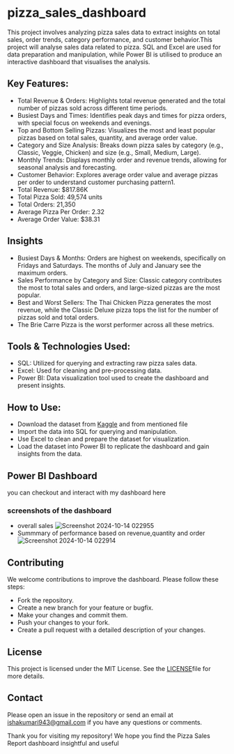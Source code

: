 # pizza_sales_dashboard
This project involves analyzing pizza sales data to extract insights on total sales, order trends, category performance, and customer behavior.This project will analyse sales data related to pizza. SQL and Excel are used for data preparation and manipulation, while Power BI is utilised to produce an interactive dashboard that visualises the analysis.
## Key Features:
- Total Revenue & Orders: Highlights total revenue generated and the total number of pizzas sold across different time periods.
- Busiest Days and Times: Identifies peak days and times for pizza orders, with special focus on weekends and evenings.
- Top and Bottom Selling Pizzas: Visualizes the most and least popular pizzas based on total sales, quantity, and average order value.
- Category and Size Analysis: Breaks down pizza sales by category (e.g., Classic, Veggie, Chicken) and size (e.g., Small, Medium, Large).
- Monthly Trends: Displays monthly order and revenue trends, allowing for seasonal analysis and forecasting.
- Customer Behavior: Explores average order value and average pizzas per order to understand customer purchasing pattern1.
- Total Revenue: $817.86K
- Total Pizza Sold: 49,574 units
- Total Orders: 21,350
- Average Pizza Per Order: 2.32
- Average Order Value: $38.31
## Insights
- Busiest Days & Months: Orders are highest on weekends, specifically on Fridays and Saturdays. The months of July and January see the maximum orders.
- Sales Performance by Category and Size: Classic category contributes the most to total sales and orders, and large-sized pizzas are the most popular.
- Best and Worst Sellers: The Thai Chicken Pizza generates the most revenue, while the Classic Deluxe pizza tops the list for the number of pizzas sold and total orders.
- The Brie Carre Pizza is the worst performer across all these metrics.
## Tools & Technologies Used:
- SQL: Utilized for querying and extracting raw pizza sales data.
- Excel: Used for cleaning and pre-processing data.
- Power BI: Data visualization tool used to create the dashboard and present insights.
## How to Use:
- Download the dataset from [Kaggle](https://www.kaggle.com/datasets) and from mentioned file
- Import the data into SQL for querying and manipulation.
- Use Excel to clean and prepare the dataset for visualization.
- Load the dataset into Power BI to replicate the dashboard and gain insights from the data.
## Power BI Dashboard
you can checkout and interact with my dashboard here

### screenshots of the dashboard
- overall sales
![Screenshot 2024-10-14 022955](https://github.com/user-attachments/assets/f0b53a9b-df19-4f3f-9e6d-13822fd28d99)
- Summmary of performance based on revenue,quantity and order
![Screenshot 2024-10-14 022914](https://github.com/user-attachments/assets/6e719b2e-eafd-4a62-abf0-e31f58b712cc)


  
## Contributing
We welcome contributions to improve the dashboard. Please follow these steps:
- Fork the repository.
- Create a new branch for your feature or bugfix.
- Make your changes and commit them.
- Push your changes to your fork.
- Create a pull request with a detailed description of your changes.
## License
This project is licensed under the MIT License. See the [LICENSE](https://github.com/ishakumari1709/DS-projects/blob/main/LICENSE)file for more details.

## Contact
Please open an issue in the repository or send an email at ishakumari943@gmail.com if you have any questions or comments.

Thank you for visiting my repository! We hope you find the Pizza Sales Report dashboard insightful and useful



